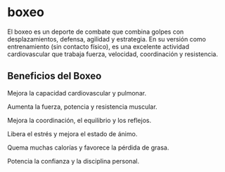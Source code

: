 # boxeo

El boxeo es un deporte de combate que combina golpes con desplazamientos, 
defensa, agilidad y estrategia. En su versión como entrenamiento (sin 
contacto físico), es una excelente actividad cardiovascular que trabaja 
fuerza, velocidad, coordinación y resistencia.


## Beneficios del Boxeo
Mejora la capacidad cardiovascular y pulmonar.

Aumenta la fuerza, potencia y resistencia muscular.

Mejora la coordinación, el equilibrio y los reflejos.

Libera el estrés y mejora el estado de ánimo.

Quema muchas calorías y favorece la pérdida de grasa.

Potencia la confianza y la disciplina personal.
